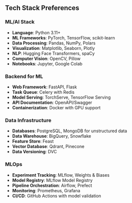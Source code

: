 ## Tech Stack Preferences
### ML/AI Stack
- **Language**: Python 3.11+
- **ML Frameworks**: PyTorch, TensorFlow, scikit-learn
- **Data Processing**: Pandas, NumPy, Polars
- **Visualization**: Matplotlib, Seaborn, Plotly
- **NLP**: Hugging Face Transformers, spaCy
- **Computer Vision**: OpenCV, Pillow
- **Notebooks**: Jupyter, Google Colab

### Backend for ML
- **Web Framework**: FastAPI, Flask
- **Task Queue**: Celery with Redis
- **Model Serving**: TorchServe, TensorFlow Serving
- **API Documentation**: OpenAPI/Swagger
- **Containerization**: Docker with GPU support

### Data Infrastructure
- **Databases**: PostgreSQL, MongoDB for unstructured data
- **Data Warehouse**: BigQuery, Snowflake
- **Feature Store**: Feast
- **Vector Database**: Qdrant, Pinecone
- **Data Versioning**: DVC

### MLOps
- **Experiment Tracking**: MLflow, Weights & Biases
- **Model Registry**: MLflow Model Registry
- **Pipeline Orchestration**: Airflow, Prefect
- **Monitoring**: Prometheus, Grafana
- **CI/CD**: GitHub Actions with model validation